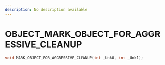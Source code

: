 ```yaml
---
description: No description available 
---
```


# OBJECT\_MARK_OBJECT_FOR_AGGRESSIVE_CLEANUP

```cpp
void MARK_OBJECT_FOR_AGGRESSIVE_CLEANUP(int _Unk0, int _Unk1);
```